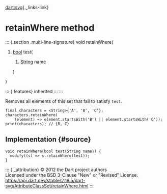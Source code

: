 [dart:svg](../../dart-svg/dart-svg-library){._links-link}

retainWhere method
==================

::: {.section .multi-line-signature}
void retainWhere(

1.  [bool](../../dart-core/bool-class) test(
    1.  [String](../../dart-core/string-class) name

    )

)

::: {.features}
inherited
:::
:::

Removes all elements of this set that fail to satisfy `test`.

``` {.language-dart data-language="dart"}
final characters = <String>{'A', 'B', 'C'};
characters.retainWhere(
    (element) => element.startsWith('B') || element.startsWith('C'));
print(characters); // {B, C}
```

Implementation {#source}
--------------

``` {.language-dart data-language="dart"}
void retainWhere(bool test(String name)) {
  modify((s) => s.retainWhere(test));
}
```

::: {._attribution}
© 2012 the Dart project authors\
Licensed under the BSD 3-Clause \"New\" or \"Revised\" License.\
<https://api.dart.dev/stable/2.18.5/dart-svg/AttributeClassSet/retainWhere.html>
:::
